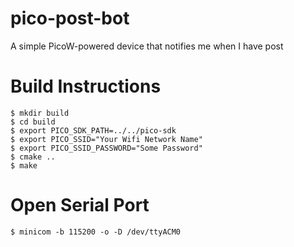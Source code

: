 # pico-post-bot

A simple PicoW-powered device that notifies me when I have post

# Build Instructions

```
$ mkdir build
$ cd build
$ export PICO_SDK_PATH=../../pico-sdk
$ export PICO_SSID="Your Wifi Network Name"
$ export PICO_SSID_PASSWORD="Some Password"
$ cmake ..
$ make
```

# Open Serial Port

```
$ minicom -b 115200 -o -D /dev/ttyACM0
```
